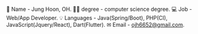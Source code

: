 👋 Name - Jung Hoon, OH. 
👨‍🎓 degree - computer science degree. 
💻 Job - Web/App Developer. 
💡 Languages - Java(Spring/Boot), PHP(CI), JavaScript(Jquery/React), Dart(Flutter). 
✉ Email - ojh6652@gmail.com. 

<!---
JHoonOH/JHoonOH is a ✨ special ✨ repository because its `README.md` (this file) appears on your GitHub profile.
You can click the Preview link to take a look at your changes.
--->
